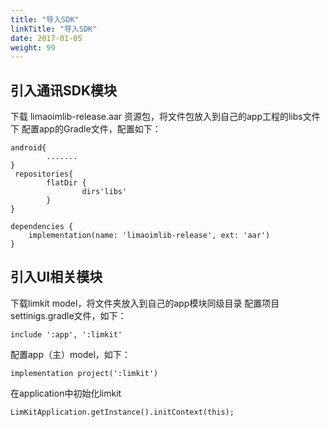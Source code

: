 ```yaml
---
title: "导入SDK"
linkTitle: "导入SDK"
date: 2017-01-05
weight: 99
---
```


## 引入通讯SDK模块
下载 limaoimlib-release.aar 资源包，将文件包放入到自己的app工程的libs文件下
配置app的Gradle文件，配置如下：

```
android{
        .......
}
 repositories{
        flatDir {
                dirs'libs'
        }
}

dependencies {
    implementation(name: 'limaoimlib-release', ext: 'aar')
}
```
## 引入UI相关模块
下载limkit model，将文件夹放入到自己的app模块同级目录
配置项目settinigs.gradle文件，如下：
```
include ':app', ':limkit'
```
配置app（主）model，如下：
```
implementation project(':limkit')
```
在application中初始化limkit
```
LimKitApplication.getInstance().initContext(this);
```
